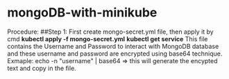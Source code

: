 # mongoDB-with-minikube

Procedure: 
##Step 1:
First create mongo-secret.yml file, then apply it by cmd 
**kubectl apply -f mongo-secret.yml**
**kubectl get service**
This file contains the Username and Password to interact with MongoDB database and these username and password are encrypted using base64 technique.
Exmaple: echo -n "username" | base64  => this will generate the encypted text and copy in the file.
